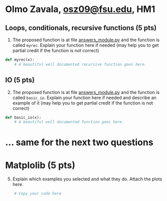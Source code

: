# Olmo Zavala,  osz09@fsu.edu, HM1

## Loops, conditionals, recursive functions (5 pts)
1) The proposed function is at file [answers_module.py](answers_module.py) and the function is called `myrec`.
Explain your function here if needed (may help you to get partial credit if the function is not correct)

```python
def myrec(x):
    # A beautiful well documented recursive function goes here.
```

## IO (5 pts)

2) The proposed function is at file [answers_module.py](answers_module.py) and the function is called `basic_io`.
Explain your function here if needed and describe an example of it (may help you to get partial credit if the function is not correct)

```python
def basic_io(x):
    # A beautiful well documented function goes here.
```

# ... same for the next two questions

# Matplolib (5 pts)
5) Explain which examples you selected and what they do. Attach the plots here.
```python
    # Copy your code here
```

